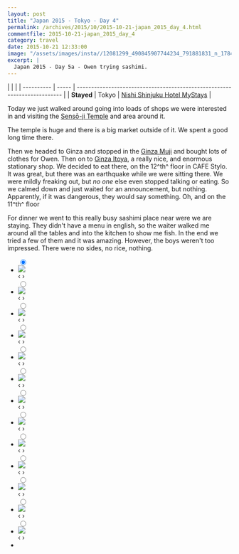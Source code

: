```yaml
---
layout: post
title: "Japan 2015 - Tokyo - Day 4"
permalink: /archives/2015/10/2015-10-21-japan_2015_day_4.html
commentfile: 2015-10-21-japan_2015_day_4
category: travel
date: 2015-10-21 12:33:00
image: "/assets/images/insta//12081299_490845907744234_791881831_n_17844889195047535.jpg"
excerpt: |
  Japan 2015 - Day 5a - Owen trying sashimi.
---
```


|            |       |
| ---------- | ----- | ------------------------------------------------------------------------- |
| **Stayed** | Tokyo | [Nishi Shinjuku Hotel MyStays](https://maps.app.goo.gl/YYykEKzPrdqsyyHj9) |

Today we just walked around going into loads of shops we were interested in and visiting the [Sensō-ji Temple](https://maps.app.goo.gl/VwW5EP1CJ2EodTA66) and area around it.

The temple is huge and there is a big market outside of it. We spent a good long time there.

Then we headed to Ginza and stopped in the [Ginza Muji](https://maps.app.goo.gl/XcBzdYPmtGhdiu8m8) and bought lots of clothes for Owen. Then on to [Ginza Itoya](https://maps.app.goo.gl/1U3m5HPknhUtvH5R7), a really nice, and enormous stationary shop. We decided to eat there, on the 12^th^ floor in CAFE Stylo. It was great, but there was an earthquake while we were sitting there. We were mildly freaking out, but _no one_ else even stopped talking or eating. So we calmed down and just waited for an announcement, but nothing. Apparently, if it was dangerous, they would say something. Oh, and on the 11^th^ floor

For dinner we went to this really busy sashimi place near were we are staying. They didn't have a menu in english, so the waiter walked me around all the tables and into the kitchen to show me fish. In the end we tried a few of them and it was amazing. However, the boys weren't too impressed. There were no sides, no rice, nothing.

<ul class="slides">
    <input type="radio" name="radio-btn" id="img-1" checked="checked" />
    <li class="slide-container">
        <div class="slide">
          <a href="/assets/images/insta/DSC00753.JPG"><img src="/assets/images/insta/DSC00753.JPG" /></a>
        </div>
        <div class="nav">
             <label for="img-13" class="prev">&#x2039;</label>
             <label for="img-2" class="next">&#x203a;</label>
         </div>
    </li>    <input type="radio" name="radio-btn" id="img-2"  />
    <li class="slide-container">
        <div class="slide">
          <a href="/assets/images/insta/IMG_2687.JPG"><img src="/assets/images/insta/IMG_2687.JPG" /></a>
        </div>
        <div class="nav">
             <label for="img-1" class="prev">&#x2039;</label>
             <label for="img-3" class="next">&#x203a;</label>
         </div>
    </li>    <input type="radio" name="radio-btn" id="img-3"  />
    <li class="slide-container">
        <div class="slide">
          <a href="/assets/images/insta/DSC00764.JPG"><img src="/assets/images/insta/DSC00764.JPG" /></a>
        </div>
        <div class="nav">
             <label for="img-2" class="prev">&#x2039;</label>
             <label for="img-4" class="next">&#x203a;</label>
         </div>
    </li>    <input type="radio" name="radio-btn" id="img-4"  />
    <li class="slide-container">
        <div class="slide">
          <a href="/assets/images/insta/IMG_2679.JPG"><img src="/assets/images/insta/IMG_2679.JPG" /></a>
        </div>
        <div class="nav">
             <label for="img-3" class="prev">&#x2039;</label>
             <label for="img-5" class="next">&#x203a;</label>
         </div>
    </li>    <input type="radio" name="radio-btn" id="img-5"  />
    <li class="slide-container">
        <div class="slide">
          <a href="/assets/images/insta/roo-getting-a-fortune-at-senso-ji.jpg"><img src="/assets/images/insta/roo-getting-a-fortune-at-senso-ji.jpg" /></a>
        </div>
        <div class="nav">
             <label for="img-4" class="prev">&#x2039;</label>
             <label for="img-6" class="next">&#x203a;</label>
         </div>
    </li>    <input type="radio" name="radio-btn" id="img-6"  />
    <li class="slide-container">
        <div class="slide">
          <a href="/assets/images/insta/DSC00788.JPG"><img src="/assets/images/insta/DSC00788.JPG" /></a>
        </div>
        <div class="nav">
             <label for="img-5" class="prev">&#x2039;</label>
             <label for="img-7" class="next">&#x203a;</label>
         </div>
    </li>    <input type="radio" name="radio-btn" id="img-7"  />
    <li class="slide-container">
        <div class="slide">
          <a href="/assets/images/insta/DSC00793.JPG"><img src="/assets/images/insta/DSC00793.JPG" /></a>
        </div>
        <div class="nav">
             <label for="img-6" class="prev">&#x2039;</label>
             <label for="img-8" class="next">&#x203a;</label>
         </div>
    </li>    <input type="radio" name="radio-btn" id="img-8"  />
    <li class="slide-container">
        <div class="slide">
          <a href="/assets/images/insta/DSC00777.JPG"><img src="/assets/images/insta/DSC00777.JPG" /></a>
        </div>
        <div class="nav">
             <label for="img-7" class="prev">&#x2039;</label>
             <label for="img-9" class="next">&#x203a;</label>
         </div>
    </li>    <input type="radio" name="radio-btn" id="img-9"  />
    <li class="slide-container">
        <div class="slide">
          <a href="/assets/images/insta/DSC00772.JPG"><img src="/assets/images/insta/DSC00772.JPG" /></a>
        </div>
        <div class="nav">
             <label for="img-8" class="prev">&#x2039;</label>
             <label for="img-10" class="next">&#x203a;</label>
         </div>
    </li>    <input type="radio" name="radio-btn" id="img-10"  />
    <li class="slide-container">
        <div class="slide">
          <a href="/assets/images/insta/DSC00797.JPG"><img src="/assets/images/insta/DSC00797.JPG" /></a>
        </div>
        <div class="nav">
             <label for="img-9" class="prev">&#x2039;</label>
             <label for="img-11" class="next">&#x203a;</label>
         </div>
    </li>    <input type="radio" name="radio-btn" id="img-11"  />
    <li class="slide-container">
        <div class="slide">
          <a href="/assets/images/insta/senso-ji_kimono.jpg"><img src="/assets/images/insta/senso-ji_kimono.jpg" /></a>
        </div>
        <div class="nav">
             <label for="img-10" class="prev">&#x2039;</label>
             <label for="img-12" class="next">&#x203a;</label>
         </div>
    </li>    <input type="radio" name="radio-btn" id="img-12"  />
    <li class="slide-container">
        <div class="slide">
          <a href="/assets/images/insta/senso_ji_buddha.jpg"><img src="/assets/images/insta/senso_ji_buddha.jpg" /></a>
        </div>
        <div class="nav">
             <label for="img-11" class="prev">&#x2039;</label>
             <label for="img-13" class="next">&#x203a;</label>
         </div>
    </li>
    <input type="radio" name="radio-btn" id="img-13" />
    <li class="slide-container">
        <div class="slide">
          <a href="/assets/images/insta/DSC00783.JPG"><img src="/assets/images/insta/DSC00783.JPG" /></a>
        </div>
        <div class="nav">
             <label for="img-12" class="prev">&#x2039;</label>
             <label for="img-1" class="next">&#x203a;</label>
         </div>
    </li>
  <li class="nav-dots">
      <label for="img-1" class="nav-dot" id="img-dot-1"></label>      <label for="img-2" class="nav-dot" id="img-dot-2"></label>      <label for="img-3" class="nav-dot" id="img-dot-3"></label>      <label for="img-4" class="nav-dot" id="img-dot-4"></label>      <label for="img-5" class="nav-dot" id="img-dot-5"></label>      <label for="img-6" class="nav-dot" id="img-dot-6"></label>      <label for="img-7" class="nav-dot" id="img-dot-7"></label>      <label for="img-8" class="nav-dot" id="img-dot-8"></label>      <label for="img-9" class="nav-dot" id="img-dot-9"></label>      <label for="img-10" class="nav-dot" id="img-dot-10"></label>      <label for="img-11" class="nav-dot" id="img-dot-11"></label>      <label for="img-12" class="nav-dot" id="img-dot-12"></label>
      <label for="img-13" class="nav-dot" id="img-dot-13"></label>
  </li>
</ul>
